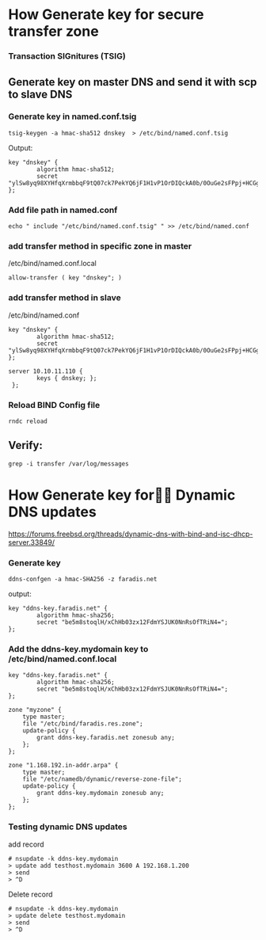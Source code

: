

# How Generate key for secure transfer zone

### Transaction SIGnitures (TSIG)
Generate key on master DNS and send it with scp to slave DNS
----------------------------------------------------------
### Generate key in named.conf.tsig
```
tsig-keygen -a hmac-sha512 dnskey  > /etc/bind/named.conf.tsig
```
Output:

```
key "dnskey" {
        algorithm hmac-sha512;
        secret "ylSw8yq98XYHfqXrmbbqF9tQ07ck7PekYQ6jF1H1vP1OrDIQckA0b/0OuGe2sFPpj+HCGg/cE1Pj4Viyi8r09w==";
};

```
### Add file path in named.conf
```
echo " include "/etc/bind/named.conf.tsig" " >> /etc/bind/named.conf
```

### add transfer method in specific zone in master
/etc/bind/named.conf.local
```
allow-transfer ( key "dnskey"; )
```
### add transfer method in slave
/etc/bind/named.conf
```
key "dnskey" {
        algorithm hmac-sha512;
        secret "ylSw8yq98XYHfqXrmbbqF9tQ07ck7PekYQ6jF1H1vP1OrDIQckA0b/0OuGe2sFPpj+HCGg/cE1Pj4Viyi8r09w==";
};

server 10.10.11.110 {
        keys { dnskey; };
 };

```
### Reload BIND Config file

```
rndc reload
```
## Verify:
```
grep -i transfer /var/log/messages
```
# How Generate key for  ِِDynamic DNS updates
https://forums.freebsd.org/threads/dynamic-dns-with-bind-and-isc-dhcp-server.33849/

### Generate key

```
ddns-confgen -a hmac-SHA256 -z faradis.net
```
output:
```
key "ddns-key.faradis.net" {
        algorithm hmac-sha256;
        secret "be5m8stoqlH/xChHb03zx12FdmYSJUK0NnRsOfTRiN4=";
};

```
### Add the ddns-key.mydomain key to /etc/bind/named.conf.local 
```
key "ddns-key.faradis.net" {
        algorithm hmac-sha256;
        secret "be5m8stoqlH/xChHb03zx12FdmYSJUK0NnRsOfTRiN4=";
};

zone "myzone" {
    type master;
    file "/etc/bind/faradis.res.zone";
    update-policy {
        grant ddns-key.faradis.net zonesub any;
    };
};

zone "1.168.192.in-addr.arpa" {
    type master;
    file "/etc/namedb/dynamic/reverse-zone-file";
    update-policy {
        grant ddns-key.mydomain zonesub any;
    };
};

```

###  Testing dynamic DNS updates
add record
```
# nsupdate -k ddns-key.mydomain
> update add testhost.mydomain 3600 A 192.168.1.200
> send
> ^D
```
Delete record
```
# nsupdate -k ddns-key.mydomain
> update delete testhost.mydomain
> send
> ^D
```
